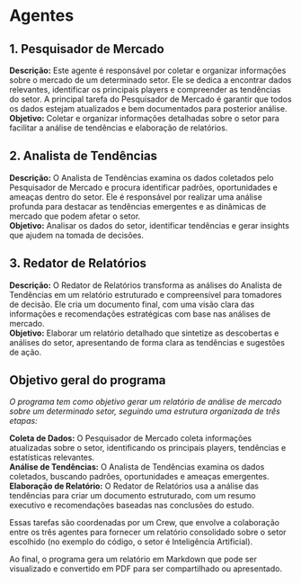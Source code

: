 # Agentes

## 1. Pesquisador de Mercado

**Descrição:** Este agente é responsável por coletar e organizar informações sobre o mercado de um determinado setor. Ele se dedica a encontrar dados relevantes, identificar os principais players e compreender as tendências do setor. A principal tarefa do Pesquisador de Mercado é garantir que todos os dados estejam atualizados e bem documentados para posterior análise.  
**Objetivo:** Coletar e organizar informações detalhadas sobre o setor para facilitar a análise de tendências e elaboração de relatórios.  

## 2. Analista de Tendências

**Descrição:** O Analista de Tendências examina os dados coletados pelo Pesquisador de Mercado e procura identificar padrões, oportunidades e ameaças dentro do setor. Ele é responsável por realizar uma análise profunda para destacar as tendências emergentes e as dinâmicas de mercado que podem afetar o setor.  
**Objetivo:** Analisar os dados do setor, identificar tendências e gerar insights que ajudem na tomada de decisões.  

## 3. Redator de Relatórios

**Descrição:** O Redator de Relatórios transforma as análises do Analista de Tendências em um relatório estruturado e compreensível para tomadores de decisão. Ele cria um documento final, com uma visão clara das informações e recomendações estratégicas com base nas análises de mercado.  
**Objetivo:** Elaborar um relatório detalhado que sintetize as descobertas e análises do setor, apresentando de forma clara as tendências e sugestões de ação.  

## Objetivo geral do programa

_O programa tem como objetivo gerar um relatório de análise de mercado sobre um determinado setor, seguindo uma estrutura organizada de três etapas:_  

**Coleta de Dados:** O Pesquisador de Mercado coleta informações atualizadas sobre o setor, identificando os principais players, tendências e estatísticas relevantes.  
**Análise de Tendências:** O Analista de Tendências examina os dados coletados, buscando padrões, oportunidades e ameaças emergentes.
**Elaboração de Relatório:** O Redator de Relatórios usa a análise das tendências para criar um documento estruturado, com um resumo executivo e recomendações baseadas nas conclusões do estudo.  

Essas tarefas são coordenadas por um Crew, que envolve a colaboração entre os três agentes para fornecer um relatório consolidado sobre o setor escolhido (no exemplo do código, o setor é Inteligência Artificial).  

Ao final, o programa gera um relatório em Markdown que pode ser visualizado e convertido em PDF para ser compartilhado ou apresentado.  
